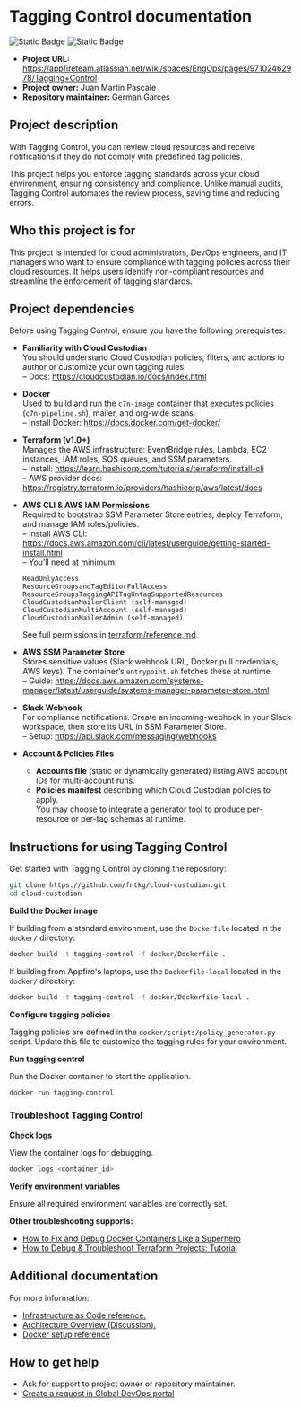 # Tagging Control documentation

![Static Badge](https://img.shields.io/badge/maintained-true-green)
![Static Badge](https://img.shields.io/badge/project_status-on_hold-yellow)

- **Project URL:** https://appfireteam.atlassian.net/wiki/spaces/EngOps/pages/97102462978/Tagging+Control
- **Project owner:** Juan Martin Pascale
- **Repository maintainer:** German Garces

## Project description

With Tagging Control, you can review cloud resources and receive notifications if they do not comply with predefined tag policies.

This project helps you enforce tagging standards across your cloud environment, ensuring consistency and compliance. Unlike manual audits, Tagging Control automates the review process, saving time and reducing errors.

## Who this project is for

This project is intended for cloud administrators, DevOps engineers, and IT managers who want to ensure compliance with tagging policies across their cloud resources. It helps users identify non-compliant resources and streamline the enforcement of tagging standards.

## Project dependencies

Before using Tagging Control, ensure you have the following prerequisites:

- **Familiarity with Cloud Custodian**  
  You should understand Cloud Custodian policies, filters, and actions to author or customize your own tagging rules.  
  – Docs: https://cloudcustodian.io/docs/index.html

- **Docker**  
  Used to build and run the `c7n-image` container that executes policies (`c7n-pipeline.sh`), mailer, and org-wide scans.  
  – Install Docker: https://docs.docker.com/get-docker/  

- **Terraform (v1.0+)**  
  Manages the AWS infrastructure: EventBridge rules, Lambda, EC2 instances, IAM roles, SQS queues, and SSM parameters.  
  – Install: https://learn.hashicorp.com/tutorials/terraform/install-cli  
  – AWS provider docs: https://registry.terraform.io/providers/hashicorp/aws/latest/docs

- **AWS CLI & AWS IAM Permissions**  
  Required to bootstrap SSM Parameter Store entries, deploy Terraform, and manage IAM roles/policies.  
  – Install AWS CLI: https://docs.aws.amazon.com/cli/latest/userguide/getting-started-install.html  
  – You’ll need at minimum:
  ```
  ReadOnlyAccess
  ResourceGroupsandTagEditorFullAccess
  ResourceGroupsTaggingAPITagUntagSupportedResources
  CloudCustodianMailerClient (self-managed)
  CloudCustodianMultiAccount (self-managed)
  CloudCustodianMailerAdmin (self-managed)  
  ```  
  See full permissions in [terraform/reference.md](./terraform/README.md).

- **AWS SSM Parameter Store**  
  Stores sensitive values (Slack webhook URL, Docker pull credentials, AWS keys). The container’s `entrypoint.sh` fetches these at runtime.  
  – Guide: https://docs.aws.amazon.com/systems-manager/latest/userguide/systems-manager-parameter-store.html

- **Slack Webhook**  
  For compliance notifications. Create an incoming-webhook in your Slack workspace, then store its URL in SSM Parameter Store.  
  – Setup: https://api.slack.com/messaging/webhooks

- **Account & Policies Files**
  - **Accounts file** (static or dynamically generated) listing AWS account IDs for multi-account runs.
  - **Policies manifest** describing which Cloud Custodian policies to apply.  
    You may choose to integrate a generator tool to produce per-resource or per-tag schemas at runtime.

## Instructions for using Tagging Control

Get started with Tagging Control by cloning the repository:

```bash
git clone https://github.com/fntkg/cloud-custodian.git
cd cloud-custodian
```

**Build the Docker image**

If building from a standard environment, use the `Dockerfile` located in the `docker/` directory:

```bash
docker build -t tagging-control -f docker/Dockerfile .
```

If building from Appfire's laptops, use the `Dockerfile-local` located in the `docker/` directory:

```bash
docker build -t tagging-control -f docker/Dockerfile-local .
```

**Configure tagging policies**

Tagging policies are defined in the `docker/scripts/policy_generator.py` script. Update this file to customize the tagging rules for your environment.

**Run tagging control**

Run the Docker container to start the application.

```bash
docker run tagging-control
```

### Troubleshoot Tagging Control

**Check logs**

View the container logs for debugging.

```bash
docker logs <container_id>
```

**Verify environment variables**

Ensure all required environment variables are correctly set.

**Other troubleshooting supports:**

* [How to Fix and Debug Docker Containers Like a Superhero](https://www.docker.com/blog/how-to-fix-and-debug-docker-containers-like-a-superhero/)
* [How to Debug & Troubleshoot Terraform Projects: Tutorial](https://spacelift.io/blog/terraform-debug)

## Additional documentation

For more information:

* [Infrastructure as Code reference.](./terraform/README.md)
* [Architecture Overview (Discussion).](./terraform/architecture-overview-discussion.md)
* [Docker setup reference](./docker/README.md)

## How to get help

* Ask for support to project owner or repository maintainer.
* [Create a request in Global DevOps portal](https://appfireteam.atlassian.net/servicedesk/customer/portal/15)